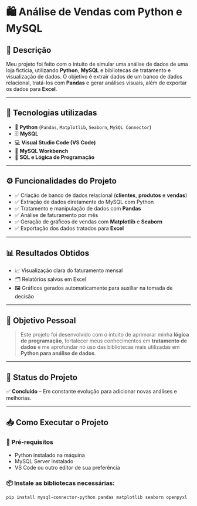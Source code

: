 # 🛍️ Análise de Vendas com Python e MySQL

## 📄 Descrição
Meu projeto foi feito com o intuito de simular uma análise de dados de uma loja fictícia, utilizando **Python**, **MySQL** e bibliotecas de tratamento e visualização de dados. O objetivo é extrair dados de um banco de dados relacional, tratá-los com **Pandas** e gerar análises visuais, além de exportar os dados para **Excel**.

---

## 🚀 Tecnologias utilizadas
- 🐍 **Python** (`Pandas`, `Matplotlib`, `Seaborn`, `MySQL Connector`)
- 🗄️ **MySQL**
- 💻 **Visual Studio Code (VS Code)**
- 🔧 **MySQL Workbench**
- 🧠 **SQL e Lógica de Programação**

---

## ⚙️ Funcionalidades do Projeto
- ✅ Criação de banco de dados relacional (**clientes**, **produtos** e **vendas**)
- ✅ Extração de dados diretamente do MySQL com Python
- ✅ Tratamento e manipulação de dados com **Pandas**
- ✅ Análise de faturamento por mês
- ✅ Geração de gráficos de vendas com **Matplotlib** e **Seaborn**
- ✅ Exportação dos dados tratados para **Excel**

---

## 📊 Resultados Obtidos
- 📈 Visualização clara do faturamento mensal
- 🗂️ Relatórios salvos em Excel
- 🖼️ Gráficos gerados automaticamente para auxiliar na tomada de decisão

---

## 🎯 Objetivo Pessoal
> Este projeto foi desenvolvido com o intuito de aprimorar minha **lógica de programação**, fortalecer meus conhecimentos em **tratamento de dados** e me aprofundar no uso das bibliotecas mais utilizadas em **Python para análise de dados**.

---

## 💼 Status do Projeto
✅ **Concluído** – Em constante evolução para adicionar novas análises e melhorias.

---

## 📥 Como Executar o Projeto

### 🔧 Pré-requisitos
- Python instalado na máquina
- MySQL Server instalado
- VS Code ou outro editor de sua preferência

### 📦 Instale as bibliotecas necessárias:
```bash
pip install mysql-connector-python pandas matplotlib seaborn openpyxl
